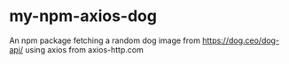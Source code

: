 # my-npm-axios-dog
An npm package fetching a random dog image from https://dog.ceo/dog-api/ using axios from axios-http.com
